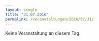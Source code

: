 ```yaml
---
layout: single
title: "31.07.2016"
permalink: /veranstaltungen/2016/07/31/
---
```


Keine Veranstaltung an diesem Tag.

